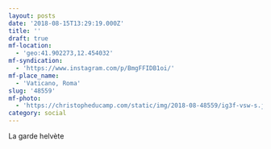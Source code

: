 ```yaml
---
layout: posts
date: '2018-08-15T13:29:19.000Z'
title: ''
draft: true
mf-location:
  - 'geo:41.902273,12.454032'
mf-syndication:
  - 'https://www.instagram.com/p/BmgFFIDB1oi/'
mf-place_name:
  - 'Vaticano, Roma'
slug: '48559'
mf-photo:
  - 'https://christopheducamp.com/static/img/2018-08-48559/ig3f-vsw-s.jpg'
category: social
---
```

La garde helvète
